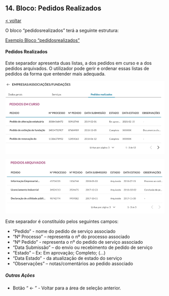 ## 14.	Bloco: Pedidos Realizados

[< voltar](https://amagovpt.github.io/ePortugal/area-reservada/)

O bloco “pedidosrealizados” terá a seguinte estrutura:

<a href="https://github.com/amagovpt/ePortugal/blob/main/exemplos/pedidosrealizados.xml" target="_blank">Exemplo Bloco “pedidosrealizados”</a>

#### Pedidos Realizados
Este separador apresenta duas listas, a dos pedidos em curso e a dos pedidos arquivados. O utilizador pode gerir e ordenar essas listas de pedidos da forma que entender mais adequada.

![Pedidos Em Curso](https://github.com/amagovpt/ePortugal/blob/main/assets/images/pedidos-emcurso.png?raw=true)

![Pedidos Arquivados](https://github.com/amagovpt/ePortugal/blob/main/assets/images/pedidos-arquivados.png?raw=true)

Este separador é constituído pelos seguintes campos:

-	“Pedido” - nome do pedido de serviço associado
-	“Nº Processo” – representa o nº do processo associado
-	“Nº Pedido” - representa o nº do pedido de serviço associado
-	“Data Submissão” – do envio ou recebimento de pedido de serviço
-	“Estado” – Ex: Em aprovação; Completo; (…)
-	“Data Estado” - da atualização de estado do serviço
-	“Observações” – notas/comentários ao pedido associado
##### Outras Ações
-	Botão “ <- ” - Voltar para a área de seleção anterior.